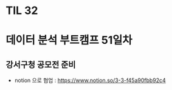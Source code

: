 # TIL 32

# 데이터 분석 부트캠프 51일차

## 강서구청 공모전 준비

- notion 으로 협업 : https://www.notion.so/3-3-f45a90fbb92c4

  

